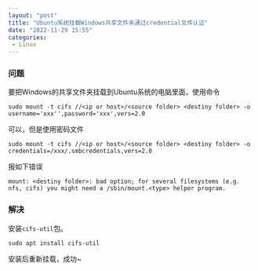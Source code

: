 ```yaml
---
layout: "post"
title: "Ubuntu系统挂载Windows共享文件夹通过credential文件认证"
date: "2022-11-29 15:55"
categories:
 - Linux
---
```


### 问题

要把Windows的共享文件夹挂载到Ubuntu系统的电脑里面，使用命令
```
sudo mount -t cifs //<ip or host>/<source folder> <destiny folder> -o username='xxx'',password='xxx',vers=2.0
```
可以，但是使用密码文件
```
sudo mount -t cifs //<ip or host>/<source folder> <destiny folder> -o credentials=/xxx/.smbcredentials,vers=2.0
```
报如下错误
```
mount: <destiny folder>: bad option; for several filesystems (e.g. nfs, cifs) you might need a /sbin/mount.<type> helper program.
```

### 解决
安装`cifs-util`包。
```
sudo apt install cifs-util
```

安装后重新挂载，成功~
